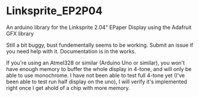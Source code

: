 # Linksprite_EP2P04
An arduino library for the Linksprite 2.04" EPaper Display using the Adafruit GFX library

Still a bit buggy, bust fundementally seems to be working. Submit an issue if you need help with it. Documentation is in the works.

If you're using an Atmel328 or similar (Arduino Uno or similar), you won't have enough memory to buffer the whole display in 4-tone, and will only be able to use monochrome. I have not been able to test full 4-tone yet (I've been able to test run half display on the uno), I will verify it's implemented right once I get ahold of a chip with more memory.
